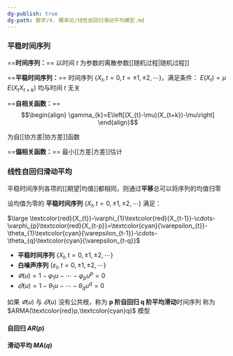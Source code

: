 ```yaml
---
dg-publish: true
dg-path: 数学/4. 概率论/线性自回归滑动平均模型.md
---
```

### 平稳时间序列

==**时间序列：**==
以时间 $t$ 为参数的离散参数[[随机过程\|随机过程]]

==**平稳时间序列：**==
时间序列 $\left\{X_{t},t=0,t=\pm1,\pm 2,\cdots \right\}$，满足条件：
$E(X_{t})=\mu$     $E(X_{t}X_{t+k})$   均与时间 $t$ 无关


==**自相关函数：**==
$$\begin{align}
\gamma_{k}=E\left[(X_{t}-\mu)(X_{t+k})-\mu\right]
\end{align}$$

为自[[协方差\|协方差]]函数


==**偏相关函数：**==
最小[[方差\|方差]]估计

### 线性自回归滑动平均
平稳时间序列各项的[[期望\|均值]]都相同，则通过**平移**总可以将序列的均值归零

设均值为零的 **平稳时间序列** $\left\{X_{t},t=0,\pm1,\pm 2,\cdots \right\}$ 满足：

$\large \textcolor{red}{X_{t}}-\varphi_{1}\textcolor{red}{X_{t-1}}-\cdots-\varphi_{p}\textcolor{red}{X_{t-p}}=\textcolor{cyan}{\varepsilon_{t}}-\theta_{1}\textcolor{cyan}{\varepsilon_{t-1}}-\cdots-\theta_{q}\textcolor{cyan}{\varepsilon_{t-q}}$

- **平稳时间序列** $\left\{X_{t},t=0,\pm1,\pm 2,\cdots \right\}$ 
- **白噪声序列**    $\left\{\varepsilon_{t},t=0,\pm1,\pm 2,\cdots \right\}$
-  $\varPhi(u)=1-\varphi_{1}u-\cdots-\varphi_{p}u^{p}=0$
-  $\varTheta(u)=1-\theta_{1}u-\cdots-\theta_{q}u^{q}=0$

如果 $\varPhi(u)$ 与 $\varTheta(u)$ 没有公共根，称为 **p 阶自回归 q 阶平均滑动**时间序列
称为 $ARMA(\textcolor{red}p,\textcolor{cyan}q)$  模型

#### 自回归 $AR(p)$


#### 滑动平均 $MA(q)$




